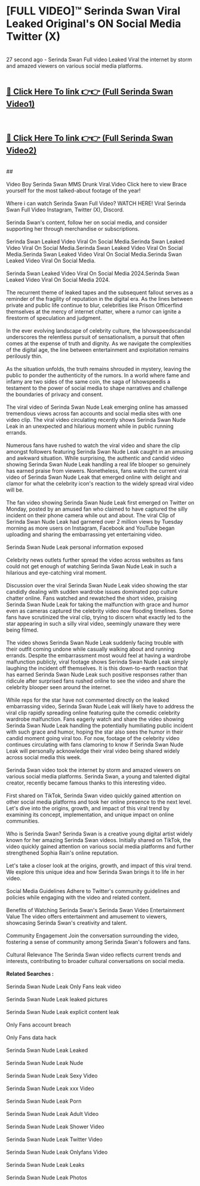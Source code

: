 # [FULL VIDEO]™ Serinda Swan Viral Leaked Original's ON Social Media Twitter (X) <br>
<br>
27 second ago - Serinda Swan Full video Leaked Viral the internet by storm and amazed viewers on various social media platforms.<br>

 <br>

##  <a href="https://play.123hd.live?title=Full Serinda_Swan&ref=git">🔴 Click Here To link 👉👉 (Full Serinda Swan Video1)</a><br>
  <br>

##  <a href="https://play.123hd.live?title=Full Serinda_Swan&ref=git">🔴 Click Here To link 👉👉 (Full Serinda Swan Video2)</a><br>
  <br>
  ##


  <br>

  <br>
Video Boy Serinda Swan MMS Drunk Viral.Video Click here to view Brace yourself for the most talked-about footage of the year!
<br><br>
Where i can watch Serinda Swan Full Video? WATCH HERE! Viral Serinda Swan Full Video Instagram, Twitter (X), Discord.
<br><br>
Serinda Swan's content, follow her on social media, and consider supporting her through merchandise or subscriptions.
<br><br>
Serinda Swan Leaked Video Viral On Social Media.Serinda Swan Leaked Video Viral On Social Media.Serinda Swan Leaked Video Viral On Social Media.Serinda Swan Leaked Video Viral On Social Media.Serinda Swan Leaked Video Viral On Social Media.
<br><br>
Serinda Swan Leaked Video Viral On Social Media 2024.Serinda Swan Leaked Video Viral On Social Media 2024.
<br><br>
The recurrent theme of leaked tapes and the subsequent fallout serves as a reminder of the fragility of reputation in the digital era. As the lines between private and public life continue to blur, celebrities like Prison Officerfind themselves at the mercy of internet chatter, where a rumor can ignite a firestorm of speculation and judgment.
<br><br>
In the ever evolving landscape of celebrity culture, the Ishowspeedscandal underscores the relentless pursuit of sensationalism, a pursuit that often comes at the expense of truth and dignity. As we navigate the complexities of the digital age, the line between entertainment and exploitation remains perilously thin.
<br><br>
As the situation unfolds, the truth remains shrouded in mystery, leaving the public to ponder the authenticity of the rumors. In a world where fame and infamy are two sides of the same coin, the saga of Ishowspeedis a testament to the power of social media to shape narratives and challenge the boundaries of privacy and consent.
<br><br>
The viral video of Serinda Swan Nude Leak emerging online has amassed tremendous views across fan accounts and social media sites with one video clip. The viral video circulating recently shows Serinda Swan Nude Leak in an unexpected and hilarious moment while in public running errands.
<br><br>
Numerous fans have rushed to watch the viral video and share the clip amongst followers featuring Serinda Swan Nude Leak caught in an amusing and awkward situation. While surprising, the authentic and candid video showing Serinda Swan Nude Leak handling a real life blooper so genuinely has earned praise from viewers. Nonetheless, fans watch the current viral video of Serinda Swan Nude Leak that emerged online with delight and clamor for what the celebrity icon's reaction to the widely spread viral video will be.
<br><br>
The fan video showing Serinda Swan Nude Leak first emerged on Twitter on Monday, posted by an amused fan who claimed to have captured the silly incident on their phone camera while out and about. The viral Clip of Serinda Swan Nude Leak had garnered over 2 million views by Tuesday morning as more users on Instagram, Facebook and YouTube began uploading and sharing the embarrassing yet entertaining video.
<br><br>
Serinda Swan Nude Leak personal information exposed
<br><br>
Celebrity news outlets further spread the video across websites as fans could not get enough of watching Serinda Swan Nude Leak in such a hilarious and eye-catching viral moment.
<br><br>
Discussion over the viral Serinda Swan Nude Leak video showing the star candidly dealing with sudden wardrobe issues dominated pop culture chatter online. Fans watched and rewatched the short video, praising Serinda Swan Nude Leak for taking the malfunction with grace and humor even as cameras captured the celebrity video now flooding timelines. Some fans have scrutinized the viral clip, trying to discern what exactly led to the star appearing in such a silly viral video, seemingly unaware they were being filmed.
<br><br>
The video shows Serinda Swan Nude Leak suddenly facing trouble with their outfit coming undone while casually walking about and running errands. Despite the embarrassment most would feel at having a wardrobe malfunction publicly, viral footage shows Serinda Swan Nude Leak simply laughing the incident off themselves. It is this down-to-earth reaction that has earned Serinda Swan Nude Leak such positive responses rather than ridicule after surprised fans rushed online to see the video and share the celebrity blooper seen around the internet.
<br><br>
While reps for the star have not commented directly on the leaked embarrassing video, Serinda Swan Nude Leak will likely have to address the viral clip rapidly spreading online featuring quite the comedic celebrity wardrobe malfunction. Fans eagerly watch and share the video showing Serinda Swan Nude Leak handling the potentially humiliating public incident with such grace and humor, hoping the star also sees the humor in their candid moment going viral too. For now, footage of the celebrity video continues circulating with fans clamoring to know if Serinda Swan Nude Leak will personally acknowledge their viral video being shared widely across social media this week.
<br><br>
Serinda Swan video took the internet by storm and amazed viewers on various social media platforms. Serinda Swan, a young and talented digital creator, recently became famous thanks to this interesting video.
<br><br>
First shared on TikTok, Serinda Swan video quickly gained attention on other social media platforms and took her online presence to the next level. Let's dive into the origins, growth, and impact of this viral trend by examining its concept, implementation, and unique impact on online communities.
<br><br>
Who is Serinda Swan? Serinda Swan is a creative young digital artist widely known for her amazing Serinda Swan videos. Initially shared on TikTok, the video quickly gained attention on various social media platforms and further strengthened Sophia Rain's online reputation.
<br><br>
Let's take a closer look at the origins, growth, and impact of this viral trend. We explore this unique idea and how Serinda Swan brings it to life in her video.
<br><br>
Social Media Guidelines Adhere to Twitter's community guidelines and policies while engaging with the video and related content.
<br><br>
Benefits of Watching Serinda Swan's Serinda Swan Video Entertainment Value The video offers entertainment and amusement to viewers, showcasing Serinda Swan's creativity and talent.
<br><br>
Community Engagement Join the conversation surrounding the video, fostering a sense of community among Serinda Swan's followers and fans.
<br><br>
Cultural Relevance The Serinda Swan video reflects current trends and interests, contributing to broader cultural conversations on social media.
<br><br>
<strong>Related Searches :</strong>
<br><br>
Serinda Swan Nude Leak Only Fans leak video
<br><br>
Serinda Swan Nude Leak leaked pictures
<br><br>
Serinda Swan Nude Leak explicit content leak
<br><br>
Only Fans account breach
<br><br>
Only Fans data hack
<br><br>
Serinda Swan Nude Leak Leaked
<br><br>
Serinda Swan Nude Leak Nude
<br><br>
Serinda Swan Nude Leak Sexy Video
<br><br>
Serinda Swan Nude Leak xxx Video
<br><br>
Serinda Swan Nude Leak Porn
<br><br>
Serinda Swan Nude Leak Adult Video
<br><br>
Serinda Swan Nude Leak Shower Video
<br><br>
Serinda Swan Nude Leak Twitter Video
<br><br>
Serinda Swan Nude Leak Onlyfans Video
<br><br>
Serinda Swan Nude Leak Leaks
<br><br>
Serinda Swan Nude Leak Photos